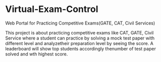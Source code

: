 # Virtual-Exam-Control

Web Portal for Practicing Competitive Exams(GATE, CAT, Civil Services)

This project is about practicing competitive exams like CAT, GATE, Civil Service where a student can practice by solving a mock test paper with different level and analyzetheir preparation level by seeing the score. A leaderboard will show top students accordingly thenumber of test paper solved and wth highest score.

